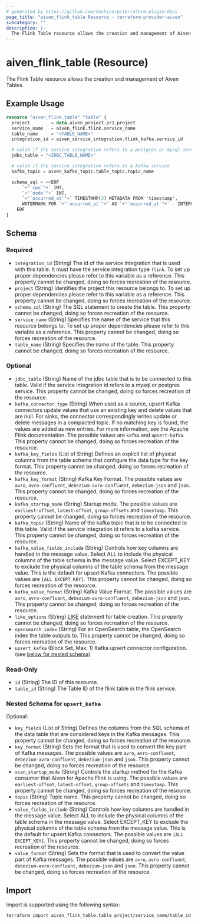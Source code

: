 ```yaml
---
# generated by https://github.com/hashicorp/terraform-plugin-docs
page_title: "aiven_flink_table Resource - terraform-provider-aiven"
subcategory: ""
description: |-
  The Flink Table resource allows the creation and management of Aiven Tables.
---
```


# aiven_flink_table (Resource)

The Flink Table resource allows the creation and management of Aiven Tables.

## Example Usage

```terraform
resource "aiven_flink_table" "table" {
  project        = data.aiven_project.pr1.project
  service_name   = aiven_flink.flink.service_name
  table_name     = "<TABLE_NAME>"
  integration_id = aiven_service_integration.flink_kafka.service_id

  # valid if the service integration refers to a postgres or mysql service
  jdbc_table = "<JDBC_TABLE_NAME>"

  # valid if the service integration refers to a kafka service
  kafka_topic = aiven_kafka_topic.table_topic.topic_name

  schema_sql = <<EOF
      `+"`cpu`"+` INT,
      `+"`node`"+` INT,
      `+"`occurred_at`"+` TIMESTAMP(3) METADATA FROM 'timestamp',
      WATERMARK FOR `+"`occurred_at`"+` AS `+"`occurred_at`"+` - INTERVAL '5' SECOND
    EOF
}
```

<!-- schema generated by tfplugindocs -->
## Schema

### Required

- `integration_id` (String) The id of the service integration that is used with this table. It must have the service integration type `flink`. To set up proper dependencies please refer to this variable as a reference. This property cannot be changed, doing so forces recreation of the resource.
- `project` (String) Identifies the project this resource belongs to. To set up proper dependencies please refer to this variable as a reference. This property cannot be changed, doing so forces recreation of the resource.
- `schema_sql` (String) The SQL statement to create the table. This property cannot be changed, doing so forces recreation of the resource.
- `service_name` (String) Specifies the name of the service that this resource belongs to. To set up proper dependencies please refer to this variable as a reference. This property cannot be changed, doing so forces recreation of the resource.
- `table_name` (String) Specifies the name of the table. This property cannot be changed, doing so forces recreation of the resource.

### Optional

- `jdbc_table` (String) Name of the jdbc table that is to be connected to this table. Valid if the service integration id refers to a mysql or postgres service. This property cannot be changed, doing so forces recreation of the resource.
- `kafka_connector_type` (String) When used as a source, upsert Kafka connectors update values that use an existing key and delete values that are null. For sinks, the connector correspondingly writes update or delete messages in a compacted topic. If no matching key is found, the values are added as new entries. For more information, see the Apache Flink documentation. The possible values are `kafka` and `upsert-kafka`. This property cannot be changed, doing so forces recreation of the resource.
- `kafka_key_fields` (List of String) Defines an explicit list of physical columns from the table schema that configure the data type for the key format. This property cannot be changed, doing so forces recreation of the resource.
- `kafka_key_format` (String) Kafka Key Format. The possible values are `avro`, `avro-confluent`, `debezium-avro-confluent`, `debezium-json` and `json`. This property cannot be changed, doing so forces recreation of the resource.
- `kafka_startup_mode` (String) Startup mode. The possible values are `earliest-offset`, `latest-offset`, `group-offsets` and `timestamp`. This property cannot be changed, doing so forces recreation of the resource.
- `kafka_topic` (String) Name of the kafka topic that is to be connected to this table. Valid if the service integration id refers to a kafka service. This property cannot be changed, doing so forces recreation of the resource.
- `kafka_value_fields_include` (String) Controls how key columns are handled in the message value. Select ALL to include the physical columns of the table schema in the message value. Select EXCEPT_KEY to exclude the physical columns of the table schema from the message value. This is the default for upsert Kafka connectors. The possible values are `[ALL EXCEPT_KEY]`. This property cannot be changed, doing so forces recreation of the resource.
- `kafka_value_format` (String) Kafka Value Format. The possible values are `avro`, `avro-confluent`, `debezium-avro-confluent`, `debezium-json` and `json`. This property cannot be changed, doing so forces recreation of the resource.
- `like_options` (String) [LIKE](https://nightlies.apache.org/flink/flink-docs-master/docs/dev/table/sql/create/#like) statement for table creation. This property cannot be changed, doing so forces recreation of the resource.
- `opensearch_index` (String) For an OpenSearch table, the OpenSearch index the table outputs to. This property cannot be changed, doing so forces recreation of the resource.
- `upsert_kafka` (Block Set, Max: 1) Kafka upsert connector configuration. (see [below for nested schema](#nestedblock--upsert_kafka))

### Read-Only

- `id` (String) The ID of this resource.
- `table_id` (String) The Table ID of the flink table in the flink service.

<a id="nestedblock--upsert_kafka"></a>
### Nested Schema for `upsert_kafka`

Optional:

- `key_fields` (List of String) Defines the columns from the SQL schema of the data table that are considered keys in the Kafka messages. This property cannot be changed, doing so forces recreation of the resource.
- `key_format` (String) Sets the format that is used to convert the key part of Kafka messages. The possible values are `avro`, `avro-confluent`, `debezium-avro-confluent`, `debezium-json` and `json`. This property cannot be changed, doing so forces recreation of the resource.
- `scan_startup_mode` (String) Controls the startup method for the Kafka consumer that Aiven for Apache Flink is using. The possible values are `earliest-offset`, `latest-offset`, `group-offsets` and `timestamp`. This property cannot be changed, doing so forces recreation of the resource.
- `topic` (String) Topic name. This property cannot be changed, doing so forces recreation of the resource.
- `value_fields_include` (String) Controls how key columns are handled in the message value. Select ALL to include the physical columns of the table schema in the message value. Select EXCEPT_KEY to exclude the physical columns of the table schema from the message value. This is the default for upsert Kafka connectors. The possible values are `[ALL EXCEPT_KEY]`. This property cannot be changed, doing so forces recreation of the resource.
- `value_format` (String) Sets the format that is used to convert the value part of Kafka messages. The possible values are `avro`, `avro-confluent`, `debezium-avro-confluent`, `debezium-json` and `json`. This property cannot be changed, doing so forces recreation of the resource.

## Import

Import is supported using the following syntax:

```shell
terraform import aiven_flink_table.table project/service_name/table_id
```
